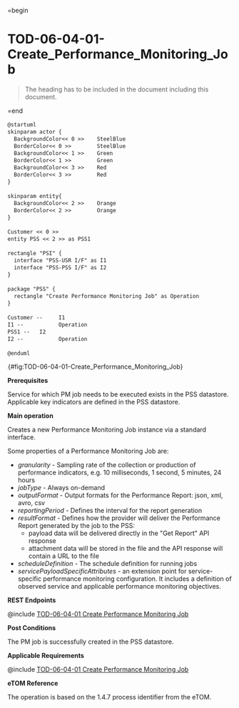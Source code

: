 =begin

# TOD-06-04-01-Create_Performance_Monitoring_Job

> The heading has to be included in the document including this document.

=end

```plantuml
@startuml
skinparam actor {
  BackgroundColor<< 0 >> 	SteelBlue
  BorderColor<< 0 >> 		SteelBlue
  BackgroundColor<< 1 >> 	Green
  BorderColor<< 1 >> 		Green
  BackgroundColor<< 3 >> 	Red
  BorderColor<< 3 >> 		Red
}

skinparam entity{
  BackgroundColor<< 2 >> 	Orange
  BorderColor<< 2 >> 		Orange
}

Customer << 0 >> 
entity PSS << 2 >> as PSS1

rectangle "PSI" {
  interface "PSS-USR I/F" as I1
  interface "PSS-PSS I/F" as I2
}

package "PSS" {
  rectangle "Create Performance Monitoring Job" as Operation
}

Customer --	    I1
I1 --           Operation
PSS1 --   I2
I2 --           Operation

@enduml

```

![**TOD-06-04-01**: Create Performance Monitoring Job](../../common/pixel.png){#fig:TOD-06-04-01-Create_Performance_Monitoring_Job}

**Prerequisites**

Service for which PM job needs to be executed exists in the PSS datastore.
Applicable key indicators are defined in the PSS datastore.

**Main operation**

Creates a new Performance Monitoring Job instance via a standard interface.

Some properties of a Performance Monitoring Job are:

* *granularity* - Sampling rate of the collection or production of performance indicators, e.g. 10 milliseconds, 1 second, 5 minutes, 24 hours
* *jobType* - Always on-demand
* *outputFormat* - Output formats for the Performance Report: json, xml, avro, csv
* *reportingPeriod* - Defines the interval for the report generation
* *resultFormat* - Defines how the provider will deliver the Performance Report generated by the job to the PSS:
  * payload data will be delivered directly in the "Get Report" API response
  * attachment data will be stored in the file and the API response will contain a URL to the file
* *scheduleDefinition* - The schedule definition for running jobs
* *servicePayloadSpecificAttributes* - an extension point for service-specific performance monitoring configuration. It includes a definition of observed service and applicable performance monitoring objectives.

**REST Endpoints**

@include [TOD-06-04-01 Create Performance Monitoring Job](endpoints/TOD-06-04-01-Create_Performance_Monitoring_Job-endpoints.md)

**Post Conditions**

The PM job is successfully created in the PSS datastore.

**Applicable Requirements**

@include [TOD-06-04-01 Create Performance Monitoring Job](requirements/TOD-06-04-01-Create_Performance_Monitoring_Job-requirements.md)

**eTOM Reference**

The operation is based on the 1.4.7 process identifier from the eTOM.

